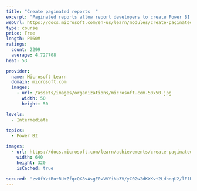 ```yaml
---
title: "Create paginated reports  "
excerpt: "Paginated reports allow report developers to create Power BI artifacts that have tightly controlled rendering requirements. Paginated reports are ideal for creating sales invoices, receipts, purchase orders, and tabular data. This module will teach you how to create reports, add parameters, and work with tables and charts in paginated reports."
webUrl: https://docs.microsoft.com/en-us/learn/modules/create-paginated-reports-power-bi/
type: course
price: Free
length: PT60M
ratings:
  count: 2299
  average: 4.727708
heat: 53

provider:
  name: Microsoft Learn
  domain: microsoft.com
  images:
    - url: /assets/images/organizations/microsoft.com-50x50.jpg
      width: 50
      height: 50

levels:
  - Intermediate

topics:
  - Power BI

images:
  - url: https://docs.microsoft.com/learn/achievements/create-paginated-reports-power-bi-social.png
    width: 640
    height: 320
    isCached: true

secured: "zvUfYztBu+RU+ZfqcQX8vAsgE0vVVYiNa3V/yC02w2dKXKv+2LdhdqU2/lF1M7lSYFOaT5YjGrT2rZY4TrFV4rGYTXSUI18Yyj3LJ31DTjiyyFiY0a+8kj3UPnVqbm/9IoKHV9JwJI3XMQp16oFiU8AJBxrIhNwTX7vZ8b0mUqjPCKb74NvjAg9intN0pD0K0moq2tC3wJRGYUrePFaqFYg7I7vhjQe3IFWM70hPdBImimI1ZknfL6HuOAvqpGiOQ0I17FdGNW1wEkHMcefu2cNcBycwXMh+VB2xVi9DpFcfxSkBNkNevpNXzEYt8SC5ScC851AGEgI/c5OxHDhFcs+S1SOFQaAzr4+6I+AwJB4f7l4AFiLWpfqYm3ix2q5rZ2p5LAIIUqPrJ6ica6/jBbyRoEuldZ95D96PmWwm2b4=;hXS4bwz0f0E61VCzzYCDuA=="
---
```


